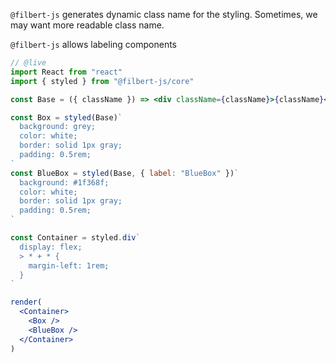 `@filbert-js` generates dynamic class name for the styling. Sometimes, we may want more readable class name.

`@filbert-js` allows labeling components

```jsx
// @live
import React from "react"
import { styled } from "@filbert-js/core"

const Base = ({ className }) => <div className={className}>{className}</div>

const Box = styled(Base)`
  background: grey;
  color: white;
  border: solid 1px gray;
  padding: 0.5rem;
`
const BlueBox = styled(Base, { label: "BlueBox" })`
  background: #1f368f;
  color: white;
  border: solid 1px gray;
  padding: 0.5rem;
`

const Container = styled.div`
  display: flex;
  > * + * {
    margin-left: 1rem;
  }
`

render(
  <Container>
    <Box />
    <BlueBox />
  </Container>
)
```
